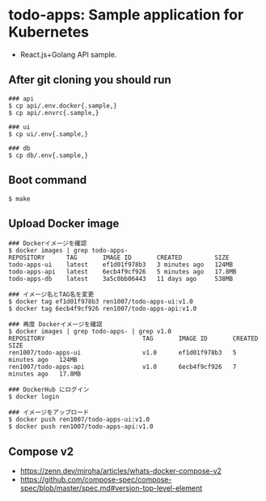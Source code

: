 # todo-apps: Sample application for Kubernetes
- React.js+Golang API sample.

## After git cloning you should run
```
### api
$ cp api/.env.docker{.sample,}
$ cp api/.envrc{.sample,}

### ui
$ cp ui/.env{.sample,}

### db
$ cp db/.env{.sample,}
```

## Boot command
```
$ make
```

## Upload Docker image
```
### Dockerイメージを確認
$ docker images | grep todo-apps-
REPOSITORY      TAG       IMAGE ID       CREATED         SIZE
todo-apps-ui    latest    ef1d01f978b3   3 minutes ago   124MB
todo-apps-api   latest    6ecb4f9cf926   5 minutes ago   17.8MB
todo-apps-db    latest    3a5c0bb06443   11 days ago     538MB

### イメージ名とTAG名を変更
$ docker tag ef1d01f978b3 ren1007/todo-apps-ui:v1.0
$ docker tag 6ecb4f9cf926 ren1007/todo-apps-api:v1.0

### 再度 Dockerイメージを確認
$ docker images | grep todo-apps- | grep v1.0
REPOSITORY                           TAG       IMAGE ID       CREATED         SIZE
ren1007/todo-apps-ui                 v1.0      ef1d01f978b3   5 minutes ago   124MB
ren1007/todo-apps-api                v1.0      6ecb4f9cf926   7 minutes ago   17.8MB

### DockerHub にログイン
$ docker login

### イメージをアップロード
$ docker push ren1007/todo-apps-ui:v1.0
$ docker push ren1007/todo-apps-api:v1.0
```

## Compose v2
- https://zenn.dev/miroha/articles/whats-docker-compose-v2
- https://github.com/compose-spec/compose-spec/blob/master/spec.md#version-top-level-element
